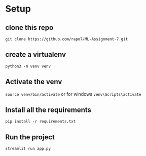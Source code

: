 # Setup 

## clone this repo 

`git clone https://github.com/rapo7/ML-Assignment-7.git`

## create a virtualenv 

`python3 -m venv venv`
## Activate the venv 
`source venv/bin/activate`
or for windows 
`venv\Scripts\activate`

## Install all the requirements

`pip install -r requirements.txt`

## Run the project
`streamlit run app.py` 